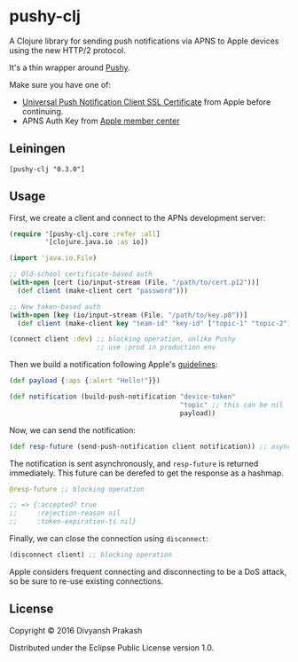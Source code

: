 # pushy-clj

A Clojure library for sending push notifications via APNS to Apple devices
using the new HTTP/2 protocol.

It's a thin wrapper around [Pushy](https://github.com/relayrides/pushy).

Make sure you have one of:
* [Universal Push Notification Client SSL Certificate](https://developer.apple.com/library/ios/documentation/IDEs/Conceptual/AppDistributionGuide/AddingCapabilities/AddingCapabilities.html#//apple_ref/doc/uid/TP40012582-CH26-SW11) from Apple before continuing.
* APNS Auth Key from [Apple member center](https://developer.apple.com/account/)

## Leiningen

`[pushy-clj "0.3.0"]`

## Usage

First, we create a client and connect to the APNs development server:

```clojure
(require '[pushy-clj.core :refer :all]
         '[clojure.java.io :as io])

(import 'java.io.File)

;; Old-school certificate-based auth
(with-open [cert (io/input-stream (File. "/path/to/cert.p12"))]
  (def client (make-client cert "password")))

;; New token-based auth
(with-open [key (io/input-stream (File. "/path/to/key.p8"))]
  (def client (make-client key "team-id" "key-id" ["topic-1" "topic-2"])))

(connect client :dev) ;; blocking operation, unlike Pushy
                      ;; use :prod in production env
```

Then we build a notification following Apple's [guidelines](https://developer.apple.com/library/content/documentation/NetworkingInternet/Conceptual/RemoteNotificationsPG/CreatingtheNotificationPayload.html#//apple_ref/doc/uid/TP40008194-CH10-SW1):

```clojure
(def payload {:aps {:alert "Hello!"}})

(def notification (build-push-notification "device-token" 
                                           "topic" ;; this can be nil
                                           payload))
```

Now, we can send the notification:

```clojure
(def resp-future (send-push-notification client notification)) ;; async operation!
```

The notification is sent asynchronously, and `resp-future` is returned immediately.
This future can be derefed to get the response as a hashmap.

```clojure
@resp-future ;; blocking operation

;; => {:accepted? true
;;     :rejection-reason nil
;;     :token-expiration-ts nil}
```

Finally, we can close the connection using `disconnect`:

```clojure
(disconnect client) ;; blocking operation
```

Apple considers frequent connecting and disconnecting to be a DoS attack, so
be sure to re-use existing connections.

## License

Copyright © 2016 Divyansh Prakash

Distributed under the Eclipse Public License version 1.0.
